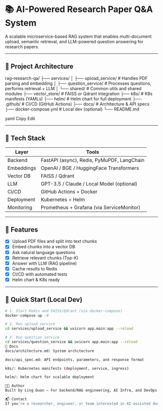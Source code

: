# 📚 AI-Powered Research Paper Q&A System

A scalable microservice-based RAG system that enables multi-document upload, semantic retrieval, and LLM-powered question answering for research papers.

---

## 🧱 Project Architecture

rag-research-qa/ ├── services/ │ ├── upload_service/ # Handles PDF parsing and embedding │ ├── question_service/ # Processes questions, performs retrieval + LLM │ └── shared/ # Common utils and shared modules ├── vector_store/ # FAISS or Qdrant integration ├── k8s/ # K8s manifests (YAMLs) ├── helm/ # Helm chart for full deployment ├── .github/ # CI/CD (GitHub Actions) ├── docs/ # Architecture & API specs ├── docker-compose.yml # Local dev (optional) └── README.md

yaml
Copy
Edit

---

## 🔧 Tech Stack

| Layer       | Tools                                        |
|-------------|-----------------------------------------------|
| Backend     | FastAPI (async), Redis, PyMuPDF, LangChain    |
| Embeddings  | OpenAI / BGE / HuggingFace Transformers       |
| Vector DB   | FAISS / Qdrant                                |
| LLM         | GPT-3.5 / Claude / Local Model (optional)     |
| CI/CD       | GitHub Actions + Docker                       |
| Deployment  | Kubernetes + Helm                             |
| Monitoring  | Prometheus + Grafana (via ServiceMonitor)     |

---

## 🎯 Features

- [x] Upload PDF files and split into text chunks
- [x] Embed chunks into a vector DB
- [x] Ask natural language questions
- [x] Retrieve relevant chunks (Top-K)
- [x] Answer with LLM (RAG pipeline)
- [x] Cache results to Redis
- [x] CI/CD with automated tests
- [x] Helm chart & K8s ready

---

## 🚀 Quick Start (Local Dev)

```bash
# 1. Start Redis and FAISS/Qdrant (via docker-compose)
docker-compose up -d

# 2. Run upload service
cd services/upload_service && uvicorn app.main:app --reload

# 3. Run question service
cd services/question_service && uvicorn app.main:app --reload
📁 Docs
docs/architecture.md: System architecture

docs/api_spec.md: API endpoints, parameters, and response format

k8s/: Kubernetes manifests (deployment, service, ingress)

helm/: Helm chart for scalable deployment

🧑‍💻 Author
Built by Ling Duan — For backend/RAG engineering, AI Infra, and DevOps showcase.

📬 Contact
If you're a researcher, engineer, or team interested in AI-assisted document Q&A — feel free to connect!
